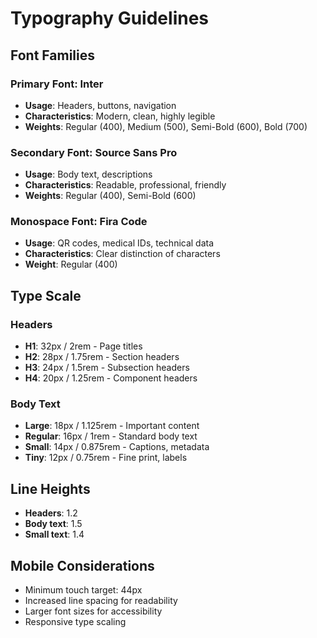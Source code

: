 # Typography Guidelines

## Font Families

### Primary Font: Inter
- **Usage**: Headers, buttons, navigation
- **Characteristics**: Modern, clean, highly legible
- **Weights**: Regular (400), Medium (500), Semi-Bold (600), Bold (700)

### Secondary Font: Source Sans Pro
- **Usage**: Body text, descriptions
- **Characteristics**: Readable, professional, friendly
- **Weights**: Regular (400), Semi-Bold (600)

### Monospace Font: Fira Code
- **Usage**: QR codes, medical IDs, technical data
- **Characteristics**: Clear distinction of characters
- **Weight**: Regular (400)

## Type Scale

### Headers
- **H1**: 32px / 2rem - Page titles
- **H2**: 28px / 1.75rem - Section headers
- **H3**: 24px / 1.5rem - Subsection headers
- **H4**: 20px / 1.25rem - Component headers

### Body Text
- **Large**: 18px / 1.125rem - Important content
- **Regular**: 16px / 1rem - Standard body text
- **Small**: 14px / 0.875rem - Captions, metadata
- **Tiny**: 12px / 0.75rem - Fine print, labels

## Line Heights
- **Headers**: 1.2
- **Body text**: 1.5
- **Small text**: 1.4

## Mobile Considerations
- Minimum touch target: 44px
- Increased line spacing for readability
- Larger font sizes for accessibility
- Responsive type scaling